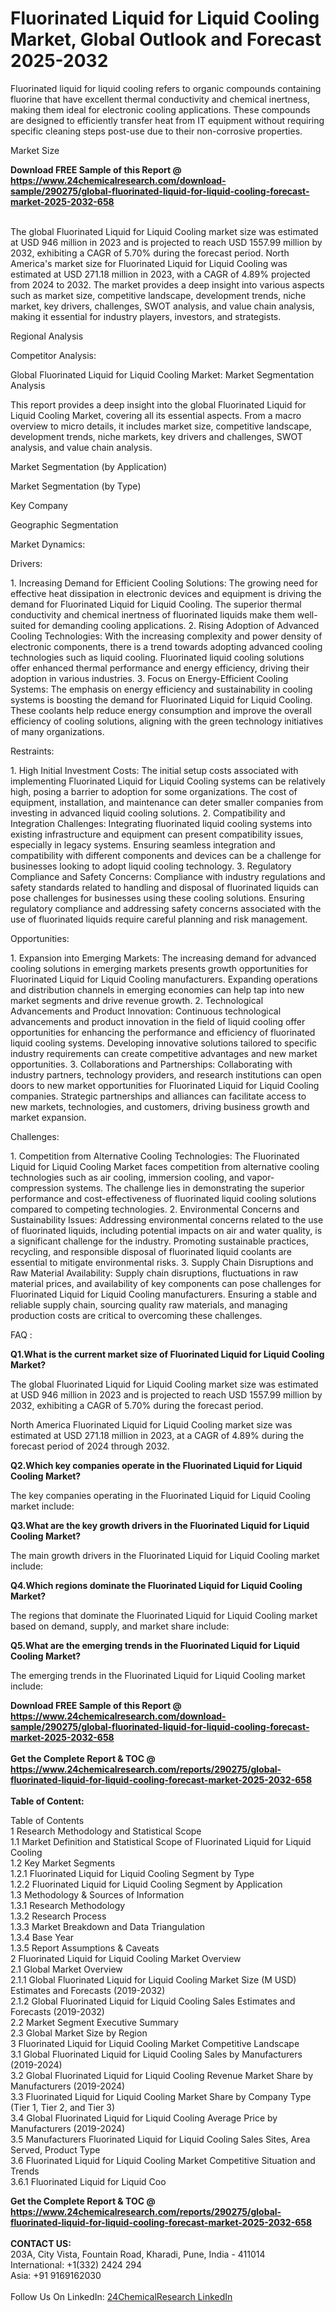 <h1>Fluorinated Liquid for Liquid Cooling Market, Global Outlook and Forecast 2025-2032</h1><p>Fluorinated liquid for liquid cooling refers to organic compounds containing fluorine that have excellent thermal conductivity and chemical inertness, making them ideal for electronic cooling applications. These compounds are designed to efficiently transfer heat from IT equipment without requiring specific cleaning steps post-use due to their non-corrosive properties.</p><p>
</p><p>
Market Size</p><div><b>Download FREE Sample of this Report @ 
            <a href="https://www.24chemicalresearch.com/download-sample/290275/global-fluorinated-liquid-for-liquid-cooling-forecast-market-2025-2032-658">
            https://www.24chemicalresearch.com/download-sample/290275/global-fluorinated-liquid-for-liquid-cooling-forecast-market-2025-2032-658</a></b></div><br><p>
</p><p>The global Fluorinated Liquid for Liquid Cooling market size was estimated at USD 946 million in 2023 and is projected to reach USD 1557.99 million by 2032, exhibiting a CAGR of 5.70% during the forecast period. North America's market size for Fluorinated Liquid for Liquid Cooling was estimated at USD 271.18 million in 2023, with a CAGR of 4.89% projected from 2024 to 2032. The market provides a deep insight into various aspects such as market size, competitive landscape, development trends, niche market, key drivers, challenges, SWOT analysis, and value chain analysis, making it essential for industry players, investors, and strategists.</p><p>
</p><p>
</p><p>Regional Analysis</p><p>
</p><p>
</p><p>
Competitor Analysis:</p><p>
</p><p>
</p><p>
Global Fluorinated Liquid for Liquid Cooling Market: Market Segmentation Analysis</p><p>
</p><p>This report provides a deep insight into the global Fluorinated Liquid for Liquid Cooling Market, covering all its essential aspects. From a macro overview to micro details, it includes market size, competitive landscape, development trends, niche markets, key drivers and challenges, SWOT analysis, and value chain analysis.</p><p>
Market Segmentation (by Application)</p><p>
</p><p>
Market Segmentation (by Type)</p><p>
</p><p>
Key Company</p><p>
</p><p>
Geographic Segmentation</p><p>
</p><p>
Market Dynamics:</p><p>
Drivers:</p><p>
1. Increasing Demand for Efficient Cooling Solutions: The growing need for effective heat dissipation in electronic devices and equipment is driving the demand for Fluorinated Liquid for Liquid Cooling. The superior thermal conductivity and chemical inertness of fluorinated liquids make them well-suited for demanding cooling applications. 2. Rising Adoption of Advanced Cooling Technologies: With the increasing complexity and power density of electronic components, there is a trend towards adopting advanced cooling technologies such as liquid cooling. Fluorinated liquid cooling solutions offer enhanced thermal performance and energy efficiency, driving their adoption in various industries. 3. Focus on Energy-Efficient Cooling Systems: The emphasis on energy efficiency and sustainability in cooling systems is boosting the demand for Fluorinated Liquid for Liquid Cooling. These coolants help reduce energy consumption and improve the overall efficiency of cooling solutions, aligning with the green technology initiatives of many organizations.</p><p>
Restraints:</p><p>
1. High Initial Investment Costs: The initial setup costs associated with implementing Fluorinated Liquid for Liquid Cooling systems can be relatively high, posing a barrier to adoption for some organizations. The cost of equipment, installation, and maintenance can deter smaller companies from investing in advanced liquid cooling solutions. 2. Compatibility and Integration Challenges: Integrating fluorinated liquid cooling systems into existing infrastructure and equipment can present compatibility issues, especially in legacy systems. Ensuring seamless integration and compatibility with different components and devices can be a challenge for businesses looking to adopt liquid cooling technology. 3. Regulatory Compliance and Safety Concerns: Compliance with industry regulations and safety standards related to handling and disposal of fluorinated liquids can pose challenges for businesses using these cooling solutions. Ensuring regulatory compliance and addressing safety concerns associated with the use of fluorinated liquids require careful planning and risk management.</p><p>
Opportunities:</p><p>
1. Expansion into Emerging Markets: The increasing demand for advanced cooling solutions in emerging markets presents growth opportunities for Fluorinated Liquid for Liquid Cooling manufacturers. Expanding operations and distribution channels in emerging economies can help tap into new market segments and drive revenue growth. 2. Technological Advancements and Product Innovation: Continuous technological advancements and product innovation in the field of liquid cooling offer opportunities for enhancing the performance and efficiency of fluorinated liquid cooling systems. Developing innovative solutions tailored to specific industry requirements can create competitive advantages and new market opportunities. 3. Collaborations and Partnerships: Collaborating with industry partners, technology providers, and research institutions can open doors to new market opportunities for Fluorinated Liquid for Liquid Cooling companies. Strategic partnerships and alliances can facilitate access to new markets, technologies, and customers, driving business growth and market expansion.</p><p>
Challenges:</p><p>
1. Competition from Alternative Cooling Technologies: The Fluorinated Liquid for Liquid Cooling Market faces competition from alternative cooling technologies such as air cooling, immersion cooling, and vapor-compression systems. The challenge lies in demonstrating the superior performance and cost-effectiveness of fluorinated liquid cooling solutions compared to competing technologies. 2. Environmental Concerns and Sustainability Issues: Addressing environmental concerns related to the use of fluorinated liquids, including potential impacts on air and water quality, is a significant challenge for the industry. Promoting sustainable practices, recycling, and responsible disposal of fluorinated liquid coolants are essential to mitigate environmental risks. 3. Supply Chain Disruptions and Raw Material Availability: Supply chain disruptions, fluctuations in raw material prices, and availability of key components can pose challenges for Fluorinated Liquid for Liquid Cooling manufacturers. Ensuring a stable and reliable supply chain, sourcing quality raw materials, and managing production costs are critical to overcoming these challenges.</p><p>
FAQ :</p><p>
<strong>Q1.What is the current market size of Fluorinated Liquid for Liquid Cooling Market?</strong></p><p>
</p><p>The global Fluorinated Liquid for Liquid Cooling market size was estimated at USD 946 million in 2023 and is projected to reach USD 1557.99 million by 2032, exhibiting a CAGR of 5.70% during the forecast period.</p><p>
</p><p>North America Fluorinated Liquid for Liquid Cooling market size was estimated at USD 271.18 million in 2023, at a CAGR of 4.89% during the forecast period of 2024 through 2032.</p><p>
</p><p><strong>Q2.Which key companies operate in the Fluorinated Liquid for Liquid Cooling Market?</strong></p><p>
</p><p>The key companies operating in the Fluorinated Liquid for Liquid Cooling market include:</p><p>
</p><p>
<strong>Q3.What are the key growth drivers in the Fluorinated Liquid for Liquid Cooling Market?</strong></p><p>
</p><p>The main growth drivers in the Fluorinated Liquid for Liquid Cooling market include:</p><p>
</p><p>
<strong>Q4.Which regions dominate the Fluorinated Liquid for Liquid Cooling Market?</strong></p><p>
</p><p>The regions that dominate the Fluorinated Liquid for Liquid Cooling market based on demand, supply, and market share include:</p><p>
</p><p>
<strong>Q5.What are the emerging trends in the Fluorinated Liquid for Liquid Cooling Market?</strong></p><p>
</p><p>The emerging trends in the Fluorinated Liquid for Liquid Cooling market include:</p><p>
</p><div><b>Download FREE Sample of this Report @ 
            <a href="https://www.24chemicalresearch.com/download-sample/290275/global-fluorinated-liquid-for-liquid-cooling-forecast-market-2025-2032-658">
            https://www.24chemicalresearch.com/download-sample/290275/global-fluorinated-liquid-for-liquid-cooling-forecast-market-2025-2032-658</a></b></div><br><div><b>Get the Complete Report & TOC @ 
            <a href="https://www.24chemicalresearch.com/reports/290275/global-fluorinated-liquid-for-liquid-cooling-forecast-market-2025-2032-658">
            https://www.24chemicalresearch.com/reports/290275/global-fluorinated-liquid-for-liquid-cooling-forecast-market-2025-2032-658</a></b></div><br>
            <b>Table of Content:</b><p>Table of Contents<br />
1 Research Methodology and Statistical Scope<br />
1.1 Market Definition and Statistical Scope of Fluorinated Liquid for Liquid Cooling<br />
1.2 Key Market Segments<br />
1.2.1 Fluorinated Liquid for Liquid Cooling Segment by Type<br />
1.2.2 Fluorinated Liquid for Liquid Cooling Segment by Application<br />
1.3 Methodology & Sources of Information<br />
1.3.1 Research Methodology<br />
1.3.2 Research Process<br />
1.3.3 Market Breakdown and Data Triangulation<br />
1.3.4 Base Year<br />
1.3.5 Report Assumptions & Caveats<br />
2 Fluorinated Liquid for Liquid Cooling Market Overview<br />
2.1 Global Market Overview<br />
2.1.1 Global Fluorinated Liquid for Liquid Cooling Market Size (M USD) Estimates and Forecasts (2019-2032)<br />
2.1.2 Global Fluorinated Liquid for Liquid Cooling Sales Estimates and Forecasts (2019-2032)<br />
2.2 Market Segment Executive Summary<br />
2.3 Global Market Size by Region<br />
3 Fluorinated Liquid for Liquid Cooling Market Competitive Landscape<br />
3.1 Global Fluorinated Liquid for Liquid Cooling Sales by Manufacturers (2019-2024)<br />
3.2 Global Fluorinated Liquid for Liquid Cooling Revenue Market Share by Manufacturers (2019-2024)<br />
3.3 Fluorinated Liquid for Liquid Cooling Market Share by Company Type (Tier 1, Tier 2, and Tier 3)<br />
3.4 Global Fluorinated Liquid for Liquid Cooling Average Price by Manufacturers (2019-2024)<br />
3.5 Manufacturers Fluorinated Liquid for Liquid Cooling Sales Sites, Area Served, Product Type<br />
3.6 Fluorinated Liquid for Liquid Cooling Market Competitive Situation and Trends<br />
3.6.1 Fluorinated Liquid for Liquid Coo</p><div><b>Get the Complete Report & TOC @ 
            <a href="https://www.24chemicalresearch.com/reports/290275/global-fluorinated-liquid-for-liquid-cooling-forecast-market-2025-2032-658">
            https://www.24chemicalresearch.com/reports/290275/global-fluorinated-liquid-for-liquid-cooling-forecast-market-2025-2032-658</a></b></div><br><b>CONTACT US:</b><br>
            203A, City Vista, Fountain Road, Kharadi, Pune, India - 411014<br>
            International: +1(332) 2424 294<br>
            Asia: +91 9169162030 <br><br>
            Follow Us On LinkedIn: <a href="https://www.linkedin.com/company/24chemicalresearch/">24ChemicalResearch LinkedIn</a>